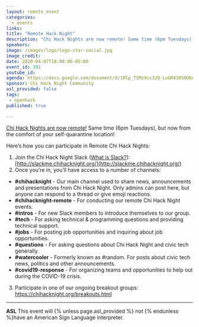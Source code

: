 ```yaml
---
layout: remote_event
categories:
  - events
links: 
title: "Remote Hack Night"
description: "Chi Hack Nights are now remote! Same time (6pm Tuesdays), but now from the comfort of your self-quarantine location! Join our Slack to participate in Remote Chi Hack Nights! We are also organizing teams to provide technincal assistance to people and groups during the COVID-19 outbreak."
speakers:
image: /images/logo/logo-star-social.jpg
image_credit:
date: 2020-04-07T18:00:00-05:00
event_id: 392
youtube_id: 
agenda: https://docs.google.com/document/d/1Hlp_TSMz9cc320-LuGR43050OKAtU2NW8_GcGJqIVYc/edit?usp=sharing
sponsor: Chi Hack Night Community
asl_provided: false
tags: 
 - openhack
published: true

---
```


[Chi Hack Nights are now remote!](/blog/2020/03/16/chi-hack-night-going-remote.html) Same time (6pm Tuesdays), but now from the comfort of your self-quarantine location!

Here’s how you can participate in Remote Chi Hack Nights:

1. Join the Chi Hack Night Slack ([What is Slack?](https://slack.com/help/articles/115004071768-What-is-Slack-)): [http://slackme.chihacknight.org/](http://slackme.chihacknight.org/)
2. Once you’re in, you’ll have access to a number of channels:
 - **#chihacknight** - Our main channel used to share news, announcements and presentations from Chi Hack Night. Only admins can post here, but anyone can respond to a thread or give emoji reactions.
 - **#chihacknight-remote** - For conducting our remote Chi Hack Night events. 
 - **#intros** - For new Slack members to introduce themselves to our group.
 - **#tech** - For asking technical & programming questions and providing technical support.
 - **#jobs** - For posting job opportunities and inquiring about job opportunities.
 - **#questions** - For asking questions about Chi Hack Night and civic tech generally.
 - **#watercooler** - Formerly known as #random. For posts about civic tech news, politics and other announcements.
 - **#covid19-response** - For organizing teams and opportunities to help out during the COVID-19 crisis.

3. Participate in one of our ongoing breakout groups: https://chihacknight.org/breakouts.html

---

<!-- **RSVP required** Braintree now requires all attendees to [RSVP beforehand]({{site.rsvp_url}}) by 12:00 PM (noon). Walk-ins will not be allowed! -->

**ASL** This event will {% unless page.asl_provided %} not {% endunless %}have an American Sign Language interpreter.

<!-- **Food** Food and drinks will be provided. We encourage attendees to bring their own water bottles to reduce waste. -->
